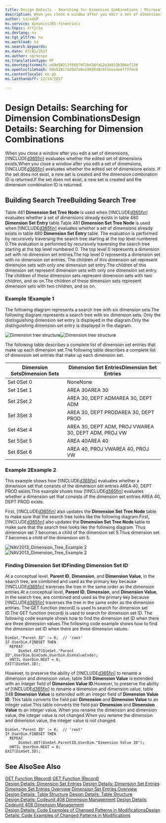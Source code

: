```yaml
---
title: Design Details - Searching for Dimension Combinations | Microsoft Docs
description: When you close a window after you edit a set of dimensions, Dynamics 365 evaluates whether the edited set of dimensions exists. If the set does not exist, a new set is created and the dimension combination ID is returned.
author: SorenGP
ms.service: dynamics365-financials
ms.topic: article
ms.devlang: na
ms.tgt_pltfrm: na
ms.workload: na
ms.search.keywords: 
ms.date: 07/01/2017
ms.author: sgroespe
ms.translationtype: HT
ms.sourcegitcommit: a49e50213f808fb72b43dfa22a34833b306ef12d
ms.openlocfilehash: 64e5191fd2947a8e19595d8c9f1ece4eeff77ec0
ms.contentlocale: en-gb
ms.lasthandoff: 12/14/2017

---
```

# <a name="design-details-searching-for-dimension-combinations"></a><span data-ttu-id="b749d-104">Design Details: Searching for Dimension Combinations</span><span class="sxs-lookup"><span data-stu-id="b749d-104">Design Details: Searching for Dimension Combinations</span></span>
<span data-ttu-id="b749d-105">When you close a window after you edit a set of dimensions, [!INCLUDE[d365fin](includes/d365fin_md.md)] evaluates whether the edited set of dimensions exists.</span><span class="sxs-lookup"><span data-stu-id="b749d-105">When you close a window after you edit a set of dimensions, [!INCLUDE[d365fin](includes/d365fin_md.md)] evaluates whether the edited set of dimensions exists.</span></span> <span data-ttu-id="b749d-106">If the set does not exist, a new set is created and the dimension combination ID is returned.</span><span class="sxs-lookup"><span data-stu-id="b749d-106">If the set does not exist, a new set is created and the dimension combination ID is returned.</span></span>  

## <a name="building-search-tree"></a><span data-ttu-id="b749d-107">Building Search Tree</span><span class="sxs-lookup"><span data-stu-id="b749d-107">Building Search Tree</span></span>  
 <span data-ttu-id="b749d-108">Table 481 **Dimension Set Tree Node** is used when [!INCLUDE[d365fin](includes/d365fin_md.md)] evaluates whether a set of dimensions already exists in table 480 **Dimension Set Entry** table.</span><span class="sxs-lookup"><span data-stu-id="b749d-108">Table 481 **Dimension Set Tree Node** is used when [!INCLUDE[d365fin](includes/d365fin_md.md)] evaluates whether a set of dimensions already exists in table 480 **Dimension Set Entry** table.</span></span> <span data-ttu-id="b749d-109">The evaluation is performed by recursively traversing the search tree starting at the top level numbered 0.</span><span class="sxs-lookup"><span data-stu-id="b749d-109">The evaluation is performed by recursively traversing the search tree starting at the top level numbered 0.</span></span> <span data-ttu-id="b749d-110">The top level 0 represents a dimension set with no dimension set entries.</span><span class="sxs-lookup"><span data-stu-id="b749d-110">The top level 0 represents a dimension set with no dimension set entries.</span></span> <span data-ttu-id="b749d-111">The children of this dimension set represent dimension sets with only one dimension set entry.</span><span class="sxs-lookup"><span data-stu-id="b749d-111">The children of this dimension set represent dimension sets with only one dimension set entry.</span></span> <span data-ttu-id="b749d-112">The children of these dimension sets represent dimension sets with two children, and so on.</span><span class="sxs-lookup"><span data-stu-id="b749d-112">The children of these dimension sets represent dimension sets with two children, and so on.</span></span>  

### <a name="example-1"></a><span data-ttu-id="b749d-113">Example 1</span><span class="sxs-lookup"><span data-stu-id="b749d-113">Example 1</span></span>  
 <span data-ttu-id="b749d-114">The following diagram represents a search tree with six dimension sets.</span><span class="sxs-lookup"><span data-stu-id="b749d-114">The following diagram represents a search tree with six dimension sets.</span></span> <span data-ttu-id="b749d-115">Only the distinguishing dimension set entry is displayed in the diagram.</span><span class="sxs-lookup"><span data-stu-id="b749d-115">Only the distinguishing dimension set entry is displayed in the diagram.</span></span>  

 <span data-ttu-id="b749d-116">![Dimension tree structure](media/nav2013_dimension_tree.png "NAV2013_Dimension_Tree")</span><span class="sxs-lookup"><span data-stu-id="b749d-116">![Dimension tree structure](media/nav2013_dimension_tree.png "NAV2013_Dimension_Tree")</span></span>  

 <span data-ttu-id="b749d-117">The following table describes a complete list of dimension set entries that make up each dimension set.</span><span class="sxs-lookup"><span data-stu-id="b749d-117">The following table describes a complete list of dimension set entries that make up each dimension set.</span></span>  

|<span data-ttu-id="b749d-118">Dimension Sets</span><span class="sxs-lookup"><span data-stu-id="b749d-118">Dimension Sets</span></span>|<span data-ttu-id="b749d-119">Dimension Set Entries</span><span class="sxs-lookup"><span data-stu-id="b749d-119">Dimension Set Entries</span></span>|  
|--------------------|---------------------------|  
|<span data-ttu-id="b749d-120">Set 0</span><span class="sxs-lookup"><span data-stu-id="b749d-120">Set 0</span></span>|<span data-ttu-id="b749d-121">None</span><span class="sxs-lookup"><span data-stu-id="b749d-121">None</span></span>|  
|<span data-ttu-id="b749d-122">Set 1</span><span class="sxs-lookup"><span data-stu-id="b749d-122">Set 1</span></span>|<span data-ttu-id="b749d-123">AREA 30</span><span class="sxs-lookup"><span data-stu-id="b749d-123">AREA 30</span></span>|  
|<span data-ttu-id="b749d-124">Set 2</span><span class="sxs-lookup"><span data-stu-id="b749d-124">Set 2</span></span>|<span data-ttu-id="b749d-125">AREA 30, DEPT ADM</span><span class="sxs-lookup"><span data-stu-id="b749d-125">AREA 30, DEPT ADM</span></span>|  
|<span data-ttu-id="b749d-126">Set 3</span><span class="sxs-lookup"><span data-stu-id="b749d-126">Set 3</span></span>|<span data-ttu-id="b749d-127">AREA 30, DEPT PROD</span><span class="sxs-lookup"><span data-stu-id="b749d-127">AREA 30, DEPT PROD</span></span>|  
|<span data-ttu-id="b749d-128">Set 4</span><span class="sxs-lookup"><span data-stu-id="b749d-128">Set 4</span></span>|<span data-ttu-id="b749d-129">AREA 30, DEPT ADM, PROJ VW</span><span class="sxs-lookup"><span data-stu-id="b749d-129">AREA 30, DEPT ADM, PROJ VW</span></span>|  
|<span data-ttu-id="b749d-130">Set 5</span><span class="sxs-lookup"><span data-stu-id="b749d-130">Set 5</span></span>|<span data-ttu-id="b749d-131">AREA 40</span><span class="sxs-lookup"><span data-stu-id="b749d-131">AREA 40</span></span>|  
|<span data-ttu-id="b749d-132">Set 6</span><span class="sxs-lookup"><span data-stu-id="b749d-132">Set 6</span></span>|<span data-ttu-id="b749d-133">AREA 40, PROJ VW</span><span class="sxs-lookup"><span data-stu-id="b749d-133">AREA 40, PROJ VW</span></span>|  

### <a name="example-2"></a><span data-ttu-id="b749d-134">Example 2</span><span class="sxs-lookup"><span data-stu-id="b749d-134">Example 2</span></span>  
 <span data-ttu-id="b749d-135">This example shows how [!INCLUDE[d365fin](includes/d365fin_md.md)] evaluates whether a dimension set that consists of the dimension set entries AREA 40, DEPT PROD exists.</span><span class="sxs-lookup"><span data-stu-id="b749d-135">This example shows how [!INCLUDE[d365fin](includes/d365fin_md.md)] evaluates whether a dimension set that consists of the dimension set entries AREA 40, DEPT PROD exists.</span></span>  

 <span data-ttu-id="b749d-136">First, [!INCLUDE[d365fin](includes/d365fin_md.md)] also updates the **Dimension Set Tree Node** table to make sure that the search tree looks like the following diagram.</span><span class="sxs-lookup"><span data-stu-id="b749d-136">First, [!INCLUDE[d365fin](includes/d365fin_md.md)] also updates the **Dimension Set Tree Node** table to make sure that the search tree looks like the following diagram.</span></span> <span data-ttu-id="b749d-137">Thus dimension set 7 becomes a child of the dimension set 5.</span><span class="sxs-lookup"><span data-stu-id="b749d-137">Thus dimension set 7 becomes a child of the dimension set 5.</span></span>  

 <span data-ttu-id="b749d-138">![NAV2013&#95;Dimension&#95;Tree&#95;Example 2](media/nav2013_dimension_tree_example2.png "NAV2013_Dimension_Tree_Example2")</span><span class="sxs-lookup"><span data-stu-id="b749d-138">![NAV2013&#95;Dimension&#95;Tree&#95;Example 2](media/nav2013_dimension_tree_example2.png "NAV2013_Dimension_Tree_Example2")</span></span>  

### <a name="finding-dimension-set-id"></a><span data-ttu-id="b749d-139">Finding Dimension Set ID</span><span class="sxs-lookup"><span data-stu-id="b749d-139">Finding Dimension Set ID</span></span>  
 <span data-ttu-id="b749d-140">At a conceptual level, **Parent ID**, **Dimension**, and **Dimension Value**, in the search tree, are combined and used as the primary key because [!INCLUDE[d365fin](includes/d365fin_md.md)] traverses the tree in the same order as the dimension entries.</span><span class="sxs-lookup"><span data-stu-id="b749d-140">At a conceptual level, **Parent ID**, **Dimension**, and **Dimension Value**, in the search tree, are combined and used as the primary key because [!INCLUDE[d365fin](includes/d365fin_md.md)] traverses the tree in the same order as the dimension entries.</span></span> <span data-ttu-id="b749d-141">The GET function (record) is used to search for dimension set ID.</span><span class="sxs-lookup"><span data-stu-id="b749d-141">The GET function (record) is used to search for dimension set ID.</span></span> <span data-ttu-id="b749d-142">The following code example shows how to find the dimension set ID when there are three dimension values.</span><span class="sxs-lookup"><span data-stu-id="b749d-142">The following code example shows how to find the dimension set ID when there are three dimension values.</span></span>  

```  
DimSet."Parent ID" := 0;  // 'root'  
IF UserDim.FINDSET THEN  
  REPEAT  
      DimSet.GET(DimSet."Parent ID",UserDim.DimCode,UserDim.DimValueCode);  
  UNTIL UserDim.NEXT = 0;  
EXIT(DimSet.ID);  

```  

 <span data-ttu-id="b749d-143">However, to preserve the ability of [!INCLUDE[d365fin](includes/d365fin_md.md)] to rename a dimension and dimension value, table 348 **Dimension Value** is extended with an integer field of **Dimension Value ID**.</span><span class="sxs-lookup"><span data-stu-id="b749d-143">However, to preserve the ability of [!INCLUDE[d365fin](includes/d365fin_md.md)] to rename a dimension and dimension value, table 348 **Dimension Value** is extended with an integer field of **Dimension Value ID**.</span></span> <span data-ttu-id="b749d-144">This table converts the field pair **Dimension** and **Dimension Value** to an integer value.</span><span class="sxs-lookup"><span data-stu-id="b749d-144">This table converts the field pair **Dimension** and **Dimension Value** to an integer value.</span></span> <span data-ttu-id="b749d-145">When you rename the dimension and dimension value, the integer value is not changed.</span><span class="sxs-lookup"><span data-stu-id="b749d-145">When you rename the dimension and dimension value, the integer value is not changed.</span></span>  

```  
DimSet."Parent ID" := 0;  // 'root'  
IF UserDim.FINDSET THEN  
  REPEAT  
      DimSet.GET(DimSet.ParentID,UserDim."Dimension Value ID");  
  UNTIL UserDim.NEXT = 0;  
EXIT(DimSet.ID);  

```  

## <a name="see-also"></a><span data-ttu-id="b749d-146">See Also</span><span class="sxs-lookup"><span data-stu-id="b749d-146">See Also</span></span>  
 <span data-ttu-id="b749d-147">[GET Function (Record)](/dynamics-nav/GET-Function--Record-)  </span><span class="sxs-lookup"><span data-stu-id="b749d-147">[GET Function (Record)](/dynamics-nav/GET-Function--Record-)  </span></span>  
 <span data-ttu-id="b749d-148">[Design Details: Dimension Set Entries](design-details-dimension-set-entries.md) </span><span class="sxs-lookup"><span data-stu-id="b749d-148">[Design Details: Dimension Set Entries](design-details-dimension-set-entries.md) </span></span>  
 <span data-ttu-id="b749d-149">[Dimension Set Entries Overview](design-details-dimension-set-entries-overview.md) </span><span class="sxs-lookup"><span data-stu-id="b749d-149">[Dimension Set Entries Overview](design-details-dimension-set-entries-overview.md) </span></span>  
 <span data-ttu-id="b749d-150">[Design Details: Table Structure](design-details-table-structure.md) </span><span class="sxs-lookup"><span data-stu-id="b749d-150">[Design Details: Table Structure](design-details-table-structure.md) </span></span>  
 <span data-ttu-id="b749d-151">[Design Details: Codeunit 408 Dimension Management](design-details-codeunit-408-dimension-management.md) </span><span class="sxs-lookup"><span data-stu-id="b749d-151">[Design Details: Codeunit 408 Dimension Management](design-details-codeunit-408-dimension-management.md) </span></span>  
 [<span data-ttu-id="b749d-152">Design Details: Code Examples of Changed Patterns in Modifications</span><span class="sxs-lookup"><span data-stu-id="b749d-152">Design Details: Code Examples of Changed Patterns in Modifications</span></span>](design-details-code-examples-of-changed-patterns-in-modifications.md)

